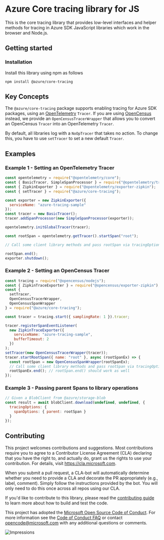 # Azure Core tracing library for JS

This is the core tracing library that provides low-level interfaces and helper methods for tracing in Azure SDK JavaScript libraries which work in the browser and Node.js.

## Getting started

### Installation

Install this library using npm as follows

```
npm install @azure/core-tracing
```

## Key Concepts

The `@azure/core-tracing` package supports enabling tracing for Azure SDK packages, using an [OpenTelemetry](https://opentelemetry.io/) `Tracer`. If you are using [OpenCensus](https://opencensus.io/) instead, we provide an `OpenCensusTracerWrapper` that allows you to convert an OpenCensus `Tracer` into an OpenTelemetry `Tracer`.

By default, all libraries log with a `NoOpTracer` that takes no action.
To change this, you have to use `setTracer` to set a new default `Tracer`.

## Examples

### Example 1 - Setting an OpenTelemetry Tracer

```js
const opentelemetry = require("@opentelemetry/core");
const { BasicTracer, SimpleSpanProcessor } = require("@opentelemetry/tracing");
const { ZipkinExporter } = require("@opentelemetry/exporter-zipkin");
const { setTracer } = require("@azure/core-tracing");

const exporter = new ZipkinExporter({
  serviceName: "azure-tracing-sample"
});
const tracer = new BasicTracer();
tracer.addSpanProcessor(new SimpleSpanProcessor(exporter));

opentelemetry.initGlobalTracer(tracer);

const rootSpan = opentelemetry.getTracer().startSpan("root");

// Call some client library methods and pass rootSpan via tracingOptions.

rootSpan.end();
exporter.shutdown();
```

### Example 2 - Setting an OpenCensus Tracer

```js
const tracing = require("@opencensus/nodejs");
const { ZipkinTraceExporter } = require("@opencensus/exporter-zipkin");
const {
  setTracer,
  OpenCensusTracerWrapper,
  OpenCensusSpanWrapper
} = require("@azure/core-tracing");

const tracer = tracing.start({ samplingRate: 1 }).tracer;

tracer.registerSpanEventListener(
  new ZipkinTraceExporter({
    serviceName: "azure-tracing-sample",
    bufferTimeout: 2
  })
);
setTracer(new OpenCensusTracerWrapper(tracer));
tracer.startRootSpan({ name: "root" }, async (rootSpanEx) => {
  const rootSpan = new OpenCensusSpanWrapper(rootSpanEx);
  // Call some client library methods and pass rootSpan via tracingOptions.
  rootSpanEx.end(); // rootSpan.end() should work as well
});
```

### Example 3 - Passing parent Spans to library operations

```js
// Given a BlobClient from @azure/storage-blob
const result = await blobClient.download(undefined, undefined, {
  tracingOptions: {
    spanOptions: { parent: rootSpan }
  }
});
```

## Contributing

This project welcomes contributions and suggestions. Most contributions require you to agree to a
Contributor License Agreement (CLA) declaring that you have the right to, and actually do, grant us
the rights to use your contribution. For details, visit https://cla.microsoft.com.

When you submit a pull request, a CLA-bot will automatically determine whether you need to provide
a CLA and decorate the PR appropriately (e.g., label, comment). Simply follow the instructions
provided by the bot. You will only need to do this once across all repos using our CLA.

If you'd like to contribute to this library, please read the [contributing guide](../../../CONTRIBUTING.md) to learn more about how to build and test the code.

This project has adopted the [Microsoft Open Source Code of Conduct](https://opensource.microsoft.com/codeofconduct/).
For more information see the [Code of Conduct FAQ](https://opensource.microsoft.com/codeofconduct/faq/) or
contact [opencode@microsoft.com](mailto:opencode@microsoft.com) with any additional questions or comments.


![Impressions](https://azure-sdk-impressions.azurewebsites.net/api/impressions/azure-sdk-for-js%2Fsdk%2Fcore%2Fcore-tracing%2FREADME.png)
